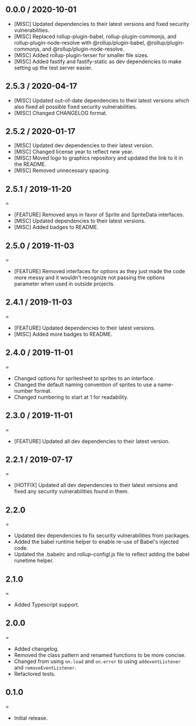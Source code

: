 ## 0.0.0 / 2020-10-01
- [MISC] Updated dependencies to their latest versions and fixed security vulnerabilities.
- [MISC] Replaced rollup-plugin-babel, rollup-plugin-commonjs, and rollup-plugin-node-resolve with @rollup/plugin-babel, @rollup/plugin-commonjs, and @rollup/plugin-node-resolve.
- [MISC] Added rollup-plugin-terser for smaller file sizes.
- [MISC] Added fastify and fastify-static as dev dependencies to make setting up the test server easier.

## 2.5.3 / 2020-04-17
- [MISC] Updated out-of-date dependencies to their latest versions which also fixed all possible fixed security vulnerabilities.
- [MISC] Changed CHANGELOG format.

## 2.5.2 / 2020-01-17
- [MISC] Updated dev dependencies to their latest version.
- [MISC] Changed license year to reflect new year.
- [MISC] Moved logo to graphics repository and updated the link to it in the README.
- [MISC] Removed unnecessary spacing.

## 2.5.1 / 2019-11-20
=
- [FEATURE] Removed anys in favor of Sprite and SpriteData interfaces.
- [MISC] Updated dependencies to their latest versions.
- [MISC] Added badges to README.

## 2.5.0 / 2019-11-03
=
- [FEATURE] Removed interfaces for options as they just made the code more messy and it wouldn't recognize not passing the options parameter when used in outside projects.

## 2.4.1 / 2019-11-03
=
- [FEATURE] Updated dependencies to their latest versions.
- [MISC] Added more badges to README.

## 2.4.0 / 2019-11-01
=
- Changed options for spritesheet to sprites to an interface.
- Changed the default naming convention of sprites to use a name-number format.
- Changed numbering to start at 1 for readability.

## 2.3.0 / 2019-11-01
=
- [FEATURE] Updated all dev dependencies to their latest version.

## 2.2.1 / 2019-07-17
=
- [HOTFIX] Updated all dev dependencies to their latest versions and fixed any security vulnerabilities found in them.

## 2.2.0
=
- Updated dev dependencies to fix security vulnerabilities from packages.
- Added the babel runtime helper to enable re-use of Babel's injected code.
- Updated the .babelrc and rollup-configl.js file to reflect adding the babel runetime helper.

## 2.1.0
=
- Added Typescript support.

## 2.0.0
=
- Added changelog.
- Removed the class pattern and renamed functions to be more concise.
- Changed from using `on.load` and `on.error` to using `addeventListener` and `removeEventListener`.
- Refactored tests.

## 0.1.0
=
- Initial release.
